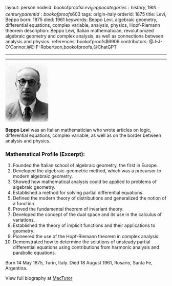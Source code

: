 layout: person
nodeid: bookofproofs$Levi_Beppo
categories: history,19th-century
parentid: bookofproofs$603
tags: origin-italy
orderid: 1875
title: Levi, Beppo
born: 1875
died: 1961
keywords: Beppo Levi, algebraic geometry, differential equations, complex variable, analysis, physics, Hopf-Riemann theorem
description: Beppo Levi, Italian mathematician, revolutionized algebraic geometry and complex analysis, as well as connections between analysis and physics.
references: bookofproofs$6909
contributors: @J-J-O'Connor,@E-F-Robertson,bookofproofs,@ChatGPT

---



---

![Levi_Beppo.jpg](https://github.com/bookofproofs/bookofproofs.github.io/blob/main/_sources/_assets/images/portraits/Levi_Beppo.jpg?raw=true)

**Beppo Levi** was an Italian mathematician who wrote articles on logic, differential equations, complex variable, as well as on the border between analysis and physics.

### Mathematical Profile (Excerpt):
1. Founded the Italian school of algebraic geometry, the first in Europe.
2. Developed the algebraic-geometric method, which was a precursor to modern algebraic geometry.
3. Showed how mathematical analysis could be applied to problems of algebraic geometry.
4. Established a method for solving partial differential equations.
5. Defined the modern theory of distributions and generalized the notion of a function.
6. Proved the fundamental theorem of invariant theory.
7. Developed the concept of the dual space and its use in the calculus of variations.
8. Established the theory of implicit functions and their applications to geometry.
9. Pioneered the use of the Hopf-Riemann theorem in complex analysis.
10. Demonstrated how to determine the solutions of unsteady partial differential equations using contributions from harmonic analysis and parabolic equations.

Born 14 May 1875, Turin, Italy. Died 18 August 1961, Rosario, Santa Fe, Argentina.

View full biography at [MacTutor](https://mathshistory.st-andrews.ac.uk/Biographies/Levi_Beppo/)
